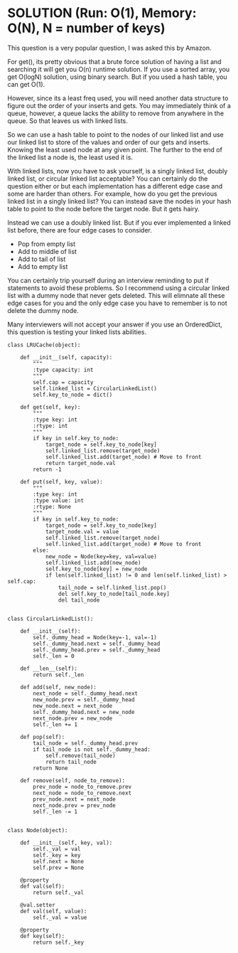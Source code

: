 # SOLUTION (Run: O(1), Memory: O(N), N = number of keys)
This question is a very popular question, I was asked this by Amazon.

For get(), its pretty obvious that a brute force solution of having a list and searching it will get you O(n) runtime solution. 
If you use a sorted array, you get O(logN) solution, using binary search.
But if you used a hash table, you can get O(1).

However, since its a least freq used, you will need another data structure to figure out the order of your inserts and gets. 
You may immediately think of a queue, however, a queue lacks the ability to remove from anywhere in the queue.
So that leaves us with linked lists.

So we can use a hash table to point to the nodes of our linked list and use our linked list to store of the values and order of our gets and inserts.
Knowing the least used node at any given point. The further to the end of the linked list a node is, the least used it is.

With linked lists, now you have to ask yourself, is a singly linked list, doubly linked list, or circular linked list acceptable?
You can certainly do the question either or but each implementation has a different edge case and some are harder than others.
For example, how do you get the previous linked list in a singly linked list?
You can instead save the nodes in your hash table to point to the node before the target node. But it gets hairy.

Instead we can use a doubly linked list. But if you ever implemented a linked list before, there are four edge cases to consider.
- Pop from empty list
- Add to middle of list
- Add to tail of list
- Add to empty list

You can certainly trip yourself during an interview reminding to put if statements to avoid these problems. 
So I recommend using a circular linked list with a dummy node that never gets deleted. This will elimnate all these edge cases for you and the only edge case you have to remember is to not delete the dummy node.

Many interviewers will not accept your answer if you use an OrderedDict, this question is testing your linked lists abilities.

```
class LRUCache(object):

    def __init__(self, capacity):
        """
        :type capacity: int
        """
        self.cap = capacity
        self.linked_list = CircularLinkedList()
        self.key_to_node = dict()
        
    def get(self, key):
        """
        :type key: int
        :rtype: int
        """
        if key in self.key_to_node:
            target_node = self.key_to_node[key]
            self.linked_list.remove(target_node)
            self.linked_list.add(target_node) # Move to front
            return target_node.val
        return -1

    def put(self, key, value):
        """
        :type key: int
        :type value: int
        :rtype: None
        """
        if key in self.key_to_node:
            target_node = self.key_to_node[key]
            target_node.val = value
            self.linked_list.remove(target_node)
            self.linked_list.add(target_node) # Move to front
        else:
            new_node = Node(key=key, val=value)
            self.linked_list.add(new_node)
            self.key_to_node[key] = new_node
            if len(self.linked_list) != 0 and len(self.linked_list) > self.cap:
                tail_node = self.linked_list.pop()
                del self.key_to_node[tail_node.key]
                del tail_node
        
        
class CircularLinkedList():
    
    def __init__(self):
        self._dummy_head = Node(key=-1, val=-1)
        self._dummy_head.next = self._dummy_head
        self._dummy_head.prev = self._dummy_head
        self._len = 0
        
    def __len__(self):
        return self._len
        
    def add(self, new_node):
        next_node = self._dummy_head.next
        new_node.prev = self._dummy_head
        new_node.next = next_node
        self._dummy_head.next = new_node
        next_node.prev = new_node
        self._len += 1
        
    def pop(self):
        tail_node = self._dummy_head.prev
        if tail_node is not self._dummy_head:
            self.remove(tail_node)
            return tail_node
        return None
        
    def remove(self, node_to_remove):
        prev_node = node_to_remove.prev
        next_node = node_to_remove.next
        prev_node.next = next_node
        next_node.prev = prev_node
        self._len -= 1
        
        
class Node(object):
    
    def __init__(self, key, val):
        self._val = val
        self._key = key
        self.next = None
        self.prev = None
        
    @property
    def val(self):
        return self._val
    
    @val.setter
    def val(self, value):
        self._val = value
    
    @property
    def key(self):
        return self._key
```
